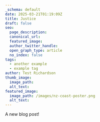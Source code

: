 ```yaml
---
_schema: default
date: 2025-03-21T01:19:09Z
title: Justice
draft: false
seo:
  page_description:
  canonical_url:
  featured_image:
  author_twitter_handle:
  open_graph_type: article
  no_index: false
tags:
  - another example
  - example tag
author: Test Richardson
thumb_image:
  image_path:
  alt_text:
featured_image:
  image_path: /images/nz-coast-poster.png
  alt_text:
---
```

A new blog post!